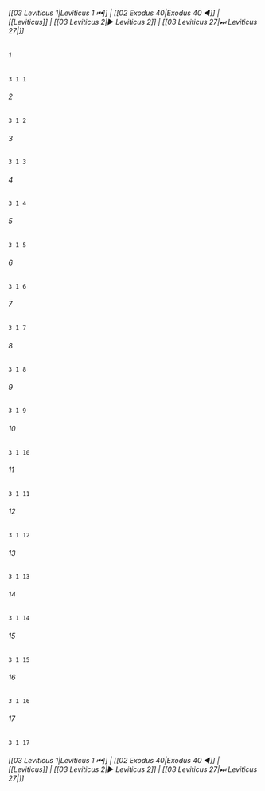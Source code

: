 
###### [[03 Leviticus 1|Leviticus 1 ⏮]] | [[02 Exodus 40|Exodus 40 ◀]] | [[Leviticus]] | [[03 Leviticus 2|▶ Leviticus 2]] | [[03 Leviticus 27|⏭ Leviticus 27|]]

###### 1
``` verse
3 1 1 
```
###### 2
``` verse
3 1 2 
```
###### 3
``` verse
3 1 3 
```
###### 4
``` verse
3 1 4 
```
###### 5
``` verse
3 1 5 
```
###### 6
``` verse
3 1 6 
```
###### 7
``` verse
3 1 7 
```
###### 8
``` verse
3 1 8 
```
###### 9
``` verse
3 1 9 
```
###### 10
``` verse
3 1 10 
```
###### 11
``` verse
3 1 11 
```
###### 12
``` verse
3 1 12 
```
###### 13
``` verse
3 1 13 
```
###### 14
``` verse
3 1 14 
```
###### 15
``` verse
3 1 15 
```
###### 16
``` verse
3 1 16 
```
###### 17
``` verse
3 1 17 
```

###### [[03 Leviticus 1|Leviticus 1 ⏮]] | [[02 Exodus 40|Exodus 40 ◀]] | [[Leviticus]] | [[03 Leviticus 2|▶ Leviticus 2]] | [[03 Leviticus 27|⏭ Leviticus 27|]]

